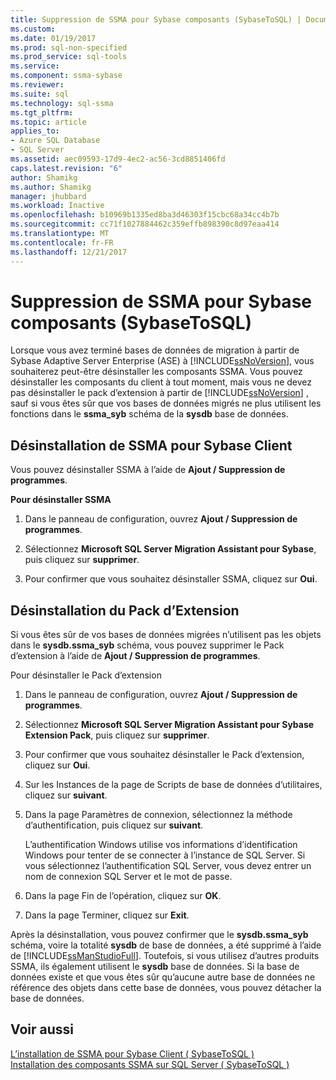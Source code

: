 ```yaml
---
title: Suppression de SSMA pour Sybase composants (SybaseToSQL) | Documents Microsoft
ms.custom: 
ms.date: 01/19/2017
ms.prod: sql-non-specified
ms.prod_service: sql-tools
ms.service: 
ms.component: ssma-sybase
ms.reviewer: 
ms.suite: sql
ms.technology: sql-ssma
ms.tgt_pltfrm: 
ms.topic: article
applies_to:
- Azure SQL Database
- SQL Server
ms.assetid: aec09593-17d9-4ec2-ac56-3cd8851406fd
caps.latest.revision: "6"
author: Shamikg
ms.author: Shamikg
manager: jhubbard
ms.workload: Inactive
ms.openlocfilehash: b10969b1335ed8ba3d46303f15cbc68a34cc4b7b
ms.sourcegitcommit: cc71f1027884462c359effb898390c8d97eaa414
ms.translationtype: MT
ms.contentlocale: fr-FR
ms.lasthandoff: 12/21/2017
---
```

# <a name="removing-ssma-for-sybase-components-sybasetosql"></a>Suppression de SSMA pour Sybase composants (SybaseToSQL)
Lorsque vous avez terminé bases de données de migration à partir de Sybase Adaptive Server Enterprise (ASE) à [!INCLUDE[ssNoVersion](../../includes/ssnoversion_md.md)], vous souhaiterez peut-être désinstaller les composants SSMA. Vous pouvez désinstaller les composants du client à tout moment, mais vous ne devez pas désinstaller le pack d’extension à partir de [!INCLUDE[ssNoVersion](../../includes/ssnoversion_md.md)] , sauf si vous êtes sûr que vos bases de données migrés ne plus utilisent les fonctions dans le **ssma_syb** schéma de la **sysdb** base de données.  
  
## <a name="uninstalling-the-ssma-for-sybase-client"></a>Désinstallation de SSMA pour Sybase Client  
Vous pouvez désinstaller SSMA à l’aide de **Ajout / Suppression de programmes**.  
  
**Pour désinstaller SSMA**  
  
1.  Dans le panneau de configuration, ouvrez **Ajout / Suppression de programmes**.  
  
2.  Sélectionnez **Microsoft SQL Server Migration Assistant pour Sybase**, puis cliquez sur **supprimer**.  
  
3.  Pour confirmer que vous souhaitez désinstaller SSMA, cliquez sur **Oui**.  
  
## <a name="uninstalling-the-extension-pack"></a>Désinstallation du Pack d’Extension  
Si vous êtes sûr de vos bases de données migrées n’utilisent pas les objets dans le **sysdb.ssma_syb** schéma, vous pouvez supprimer le Pack d’extension à l’aide de **Ajout / Suppression de programmes**.  
  
Pour désinstaller le Pack d’extension  
  
1.  Dans le panneau de configuration, ouvrez **Ajout / Suppression de programmes**.  
  
2.  Sélectionnez **Microsoft SQL Server Migration Assistant pour Sybase Extension Pack**, puis cliquez sur **supprimer**.  
  
3.  Pour confirmer que vous souhaitez désinstaller le Pack d’extension, cliquez sur **Oui**.  
  
4.  Sur les Instances de la page de Scripts de base de données d’utilitaires, cliquez sur **suivant**.  
  
5.  Dans la page Paramètres de connexion, sélectionnez la méthode d’authentification, puis cliquez sur **suivant**.  
  
    L’authentification Windows utilise vos informations d’identification Windows pour tenter de se connecter à l’instance de SQL Server. Si vous sélectionnez l’authentification SQL Server, vous devez entrer un nom de connexion SQL Server et le mot de passe.  
  
6.  Dans la page Fin de l’opération, cliquez sur **OK**.  
  
7.  Dans la page Terminer, cliquez sur **Exit**.  
  
Après la désinstallation, vous pouvez confirmer que le **sysdb.ssma_syb** schéma, voire la totalité **sysdb** de base de données, a été supprimé à l’aide de [!INCLUDE[ssManStudioFull](../../includes/ssmanstudiofull_md.md)]. Toutefois, si vous utilisez d’autres produits SSMA, ils également utilisent le **sysdb** base de données. Si la base de données existe et que vous êtes sûr qu’aucune autre base de données ne référence des objets dans cette base de données, vous pouvez détacher la base de données.  
  
## <a name="see-also"></a>Voir aussi  
[L’installation de SSMA pour Sybase Client &#40; SybaseToSQL &#41;](../../ssma/sybase/installing-ssma-for-sybase-client-sybasetosql.md)  
[Installation des composants SSMA sur SQL Server &#40; SybaseToSQL &#41;](../../ssma/sybase/installing-ssma-components-on-sql-server-sybasetosql.md)  
  
